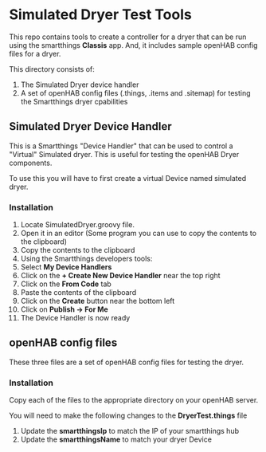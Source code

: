 # Simulated Dryer Test Tools

This repo contains tools to create a controller for a dryer that can be run using the smartthings **Classis** app.
And, it includes sample openHAB config files for a dryer.

This directory consists of:
1. The Simulated Dryer device handler
2. A set of openHAB config files (.things, .items and .sitemap) for testing the Smartthings dryer cpabilities

## Simulated Dryer Device Handler

This is a Smartthings "Device Handler" that can be used to control a "Virtual" Simulated dryer. This is useful for testing the openHAB Dryer components.

To use this you will have to first create a virtual Device named simulated dryer.


### Installation
1. Locate SimulatedDryer.groovy file.
2. Open it in an editor (Some program you can use to copy the contents to the clipboard)
3. Copy the contents to the clipboard
4. Using the Smartthings developers tools:
5. Select **My Device Handlers** 
6. Click on the **+ Create New Device Handler** near the top right
7. Click on the **From Code** tab
8. Paste the contents of the clipboard
9. Click on the **Create** button near the bottom left
10. Click on **Publish -> For Me**
11. The Device Handler is now ready

## openHAB config files

These three files are a set of openHAB config files for testing the dryer.

### Installation
Copy each of the files to the appropriate directory on your openHAB server.

You will need to make the following changes to the **DryerTest.things** file
1. Update the **smartthingsIp** to match the IP of your smartthings hub
2. Update the **smartthingsName** to match your dryer Device 